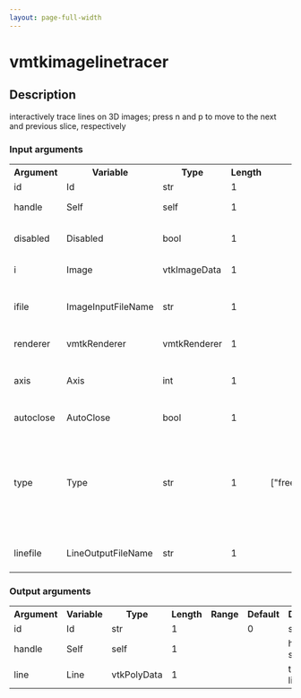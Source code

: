 ```yaml
---
layout: page-full-width
---
```

<h1>vmtkimagelinetracer</h1>
<h2>Description</h2>
interactively trace lines on 3D images; press n and p to move to the next and previous slice, respectively
<h3>Input arguments</h3>
<table class="vmtkscripts">
<tr>
<th>Argument</th><th>Variable</th><th>Type</th><th>Length</th><th>Range</th><th>Default</th><th>Description</th>
</tr>
<tr><td>id</td><td>Id</td><td>str</td><td>1</td><td></td><td>0</td><td>script id</td>
</tr>
<tr><td>handle</td><td>Self</td><td>self</td><td>1</td><td></td><td></td><td>handle to self</td>
</tr>
<tr><td>disabled</td><td>Disabled</td><td>bool</td><td>1</td><td></td><td>0</td><td>disable execution and piping</td>
</tr>
<tr><td>i</td><td>Image</td><td>vtkImageData</td><td>1</td><td></td><td></td><td>the input image</td>
</tr>
<tr><td>ifile</td><td>ImageInputFileName</td><td>str</td><td>1</td><td></td><td></td><td>filename for the default Image reader</td>
</tr>
<tr><td>renderer</td><td>vmtkRenderer</td><td>vmtkRenderer</td><td>1</td><td></td><td></td><td>external renderer</td>
</tr>
<tr><td>axis</td><td>Axis</td><td>int</td><td>1</td><td></td><td>2</td><td>id of the drawing plane normal</td>
</tr>
<tr><td>autoclose</td><td>AutoClose</td><td>bool</td><td>1</td><td></td><td>0</td><td>toggle auto close line</td>
</tr>
<tr><td>type</td><td>Type</td><td>str</td><td>1</td><td>["freehand","contour"]</td><td>freehand</td><td>type of widget to use: freehand drawing or control point-based contour</td>
</tr>
<tr><td>linefile</td><td>LineOutputFileName</td><td>str</td><td>1</td><td></td><td></td><td>filename for the default Line writer</td>
</tr>
</table><h3>Output arguments</h3>
<table class="vmtkscripts">
<tr>
<th>Argument</th><th>Variable</th><th>Type</th><th>Length</th><th>Range</th><th>Default</th><th>Description</th>
</tr>
<tr><td>id</td><td>Id</td><td>str</td><td>1</td><td></td><td>0</td><td>script id</td>
</tr>
<tr><td>handle</td><td>Self</td><td>self</td><td>1</td><td></td><td></td><td>handle to self</td>
</tr>
<tr><td>line</td><td>Line</td><td>vtkPolyData</td><td>1</td><td></td><td></td><td>the output line</td>
</tr>
</table>
